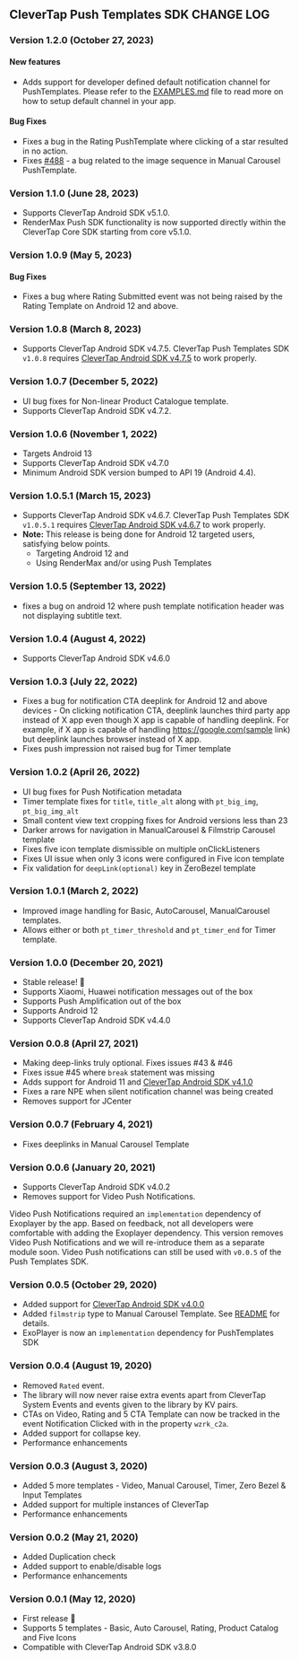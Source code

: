 ## CleverTap Push Templates SDK CHANGE LOG

### Version 1.2.0 (October 27, 2023)
#### New features
* Adds support for developer defined default notification channel for PushTemplates. Please refer to
  the [EXAMPLES.md](EXAMPLES.md#push-notifications) file to read more on how to setup default
  channel in your app.
#### Bug Fixes
* Fixes a bug in the Rating PushTemplate where clicking of a star resulted in no action.
* Fixes [#488](https://github.com/CleverTap/clevertap-android-sdk/issues/488) - a bug related to the image sequence in Manual Carousel PushTemplate.

### Version 1.1.0 (June 28, 2023)

* Supports CleverTap Android SDK v5.1.0.
* RenderMax Push SDK functionality is now supported directly within the CleverTap Core SDK starting
  from core v5.1.0.

### Version 1.0.9 (May 5, 2023)

#### Bug Fixes

* Fixes a bug where Rating Submitted event was not being raised by the Rating Template on Android 12
  and above.

### Version 1.0.8 (March 8, 2023)

* Supports CleverTap Android SDK v4.7.5. CleverTap Push Templates SDK `v1.0.8`
  requires [CleverTap Android SDK v4.7.5](https://github.com/CleverTap/clevertap-android-sdk/blob/master/docs/CTCORECHANGELOG.md)
  to work properly.

### Version 1.0.7 (December 5, 2022)

* UI bug fixes for Non-linear Product Catalogue template.
* Supports CleverTap Android SDK v4.7.2.

### Version 1.0.6 (November 1, 2022)
* Targets Android 13
* Supports CleverTap Android SDK v4.7.0
* Minimum Android SDK version bumped to API 19 (Android 4.4).

### Version 1.0.5.1 (March 15, 2023)
* Supports CleverTap Android SDK v4.6.7. CleverTap Push Templates SDK `v1.0.5.1` requires [CleverTap Android SDK v4.6.7](https://github.com/CleverTap/clevertap-android-sdk/blob/master_android12/docs/CTCORECHANGELOG.md) to work properly.
* **Note:** This release is being done for Android 12 targeted users, satisfying below points.
  * Targeting Android 12 and
  * Using RenderMax and/or using Push Templates

### Version 1.0.5 (September 13, 2022)
* fixes a bug on android 12 where push template notification header was not displaying subtitle text.

### Version 1.0.4 (August 4, 2022)
* Supports CleverTap Android SDK v4.6.0

### Version 1.0.3 (July 22, 2022)
* Fixes a bug for notification CTA deeplink for Android 12 and above devices - On clicking notification CTA, deeplink launches third party app instead of X app even though X app is capable of handling deeplink. For example, if X app is capable of handling https://google.com(sample link) but deeplink launches browser instead of X app.
* Fixes push impression not raised bug for Timer template

### Version 1.0.2 (April 26, 2022)
* UI bug fixes for Push Notification metadata
* Timer template fixes for `title`, `title_alt` along with `pt_big_img`, `pt_big_img_alt`
* Small content view text cropping fixes for Android versions less than 23
* Darker arrows for navigation in ManualCarousel & Filmstrip Carousel template
* Fixes five icon template dismissible on multiple onClickListeners
* Fixes UI issue when only 3 icons were configured in Five icon template
* Fix validation for `deepLink(optional)` key in ZeroBezel template

### Version 1.0.1 (March 2, 2022)
* Improved image handling for Basic, AutoCarousel, ManualCarousel templates.
* Allows either or both  `pt_timer_threshold` and `pt_timer_end` for Timer template.

### Version 1.0.0 (December 20, 2021)
* Stable release! 🎉
* Supports Xiaomi, Huawei notification messages out of the box
* Supports Push Amplification out of the box
* Supports Android 12
* Supports CleverTap Android SDK v4.4.0

### Version 0.0.8 (April 27, 2021)
* Making deep-links truly optional. Fixes issues #43 & #46
* Fixes issue #45 where `break` statement was missing
* Adds support for Android 11 and [CleverTap Android SDK v4.1.0](https://github.com/CleverTap/clevertap-android-sdk/blob/master/docs/CTCORECHANGELOG.md)
* Fixes a rare NPE when silent notification channel was being created
* Removes support for JCenter

### Version 0.0.7 (February 4, 2021)
* Fixes deeplinks in Manual Carousel Template

### Version 0.0.6 (January 20, 2021)
* Supports CleverTap Android SDK v4.0.2
* Removes support for Video Push Notifications.

Video Push Notifications required an `implementation` dependency of Exoplayer by the app.
Based on feedback, not all developers were comfortable with adding the Exoplayer dependency.
This version removes Video Push Notifications and we will re-introduce them as a separate module soon.
Video Push notifications can still be used with `v0.0.5` of the Push Templates SDK.

### Version 0.0.5 (October 29, 2020)
* Added support for [CleverTap Android SDK v4.0.0](https://github.com/CleverTap/clevertap-android-sdk/blob/master/docs/CTV4CHANGES.md)
* Added `filmstrip` type to Manual Carousel Template. See [README](https://github.com/CleverTap/PushTemplates/blob/master/README.md) for details.
* ExoPlayer is now an `implementation` dependency for PushTemplates SDK

### Version 0.0.4 (August 19, 2020)
* Removed `Rated` event.
* The library will now never raise extra events apart from CleverTap System Events and events given to the library by KV pairs.
* CTAs on Video, Rating and 5 CTA Template can now be tracked in the event Notification Clicked with in the property `wzrk_c2a`.
* Added support for collapse key.
* Performance enhancements

### Version 0.0.3 (August 3, 2020)
* Added 5 more templates - Video, Manual Carousel, Timer, Zero Bezel & Input Templates
* Added support for multiple instances of CleverTap
* Performance enhancements

### Version 0.0.2 (May 21, 2020)
* Added Duplication check
* Added support to enable/disable logs
* Performance enhancements

### Version 0.0.1 (May 12, 2020)
* First release :tada:
* Supports 5 templates - Basic, Auto Carousel, Rating, Product Catalog and Five Icons
* Compatible with CleverTap Android SDK v3.8.0